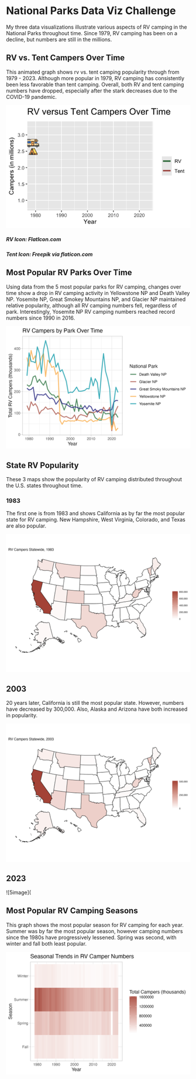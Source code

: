 # National Parks Data Viz Challenge

My three data visualizations illustrate various aspects of RV camping in the National Parks throughout time. Since 1979, RV camping has been on a decline, but numbers are still in the millions. 

## RV vs. Tent Campers Over Time
This animated graph shows rv vs. tent camping popularity through from 1979 - 2023. Although more popular in 1979, RV camping has consistently been less favorable than tent camping. Overall, both RV and tent camping numbers have dropped, especially after the stark decreases due to the COVID-19 pandemic. 

![1image](https://github.com/izsuu/nationalparks/blob/main/RV%20versus%20Tent.gif)

##### RV Icon: FlatIcon.com
##### Tent Icon: Freepik via flaticon.com

## Most Popular RV Parks Over Time
Using data from the 5 most popular parks for RV camping, changes over time show a drop in RV camping activity in Yellowstone NP and Death Valley NP. Yosemite NP, Great Smokey Mountains NP, and Glacier NP maintained relative popularity, although all RV camping numbers fell, regardless of park. Interestingly, Yosemite NP RV camping numbers reached record numbers since 1990 in 2016.

![2image](https://github.com/izsuu/nationalparks/blob/main/RV%20campers%20by%20Park%20Over%20Time.png)

## State RV Popularity
These 3 maps show the popularity of RV camping distributed throughout the U.S. states throughout time. 

### 1983
The first one is from 1983 and shows California as by far the most popular state for RV camping. New Hampshire, West Virginia, Colorado, and Texas are also popular. 

![3image](https://github.com/izsuu/nationalparks/blob/main/US_RV_1983.png)

## 2003
20 years later, California is still the most popular state. However, numbers have decreased by 300,000. Also, Alaska and Arizona have both increased in popularity.

![4image](https://github.com/izsuu/nationalparks/blob/main/US_RV_2003.png)

## 2023

![5image](

## Most Popular RV Camping Seasons

This graph shows the most popular season for RV camping for each year. Summer was by far the most popular season, however camping numbers since the 1980s have progressively lessened. Spring was second, with winter and fall both least popular. 

![3image](https://github.com/izsuu/nationalparks/blob/main/RV%20campers%20by%20season.png)
